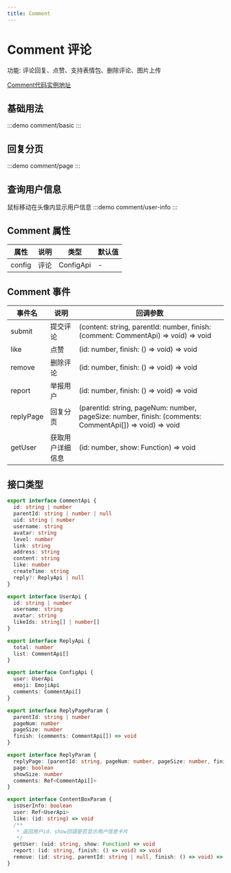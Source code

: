 ```yaml
---
title: Comment
---
```


# Comment 评论
功能: 评论回复、点赞、支持表情包、删除评论、图片上传

[Comment代码实例地址](https://gitee.com/undraw/undraw-ui-demo)

## 基础用法
:::demo
comment/basic
:::

## 回复分页
:::demo
comment/page
:::


## 查询用户信息
鼠标移动在头像内显示用户信息
:::demo
comment/user-info
:::


## Comment 属性

| 属性    | 说明 | 类型           | 默认值 |
|----------|-------|---------------|--------|
| config | 评论    |  ConfigApi  | -      |

## Comment 事件

| 事件名 | 说明 | 回调参数 |
|-------|------|----------|
| submit|提交评论| (content: string, parentId: number, finish: (comment: CommentApi) => void) => void |
| like | 点赞 | (id: number, finish: () => void) => void |
| remove | 删除评论 | (id: number, finish: () => void) => void |
| report | 举报用户 | (id: number, finish: () => void) => void |
| replyPage | 回复分页 | (parentId: string, pageNum: number, pageSize: number, finish: (comments: CommentApi[]) => void) => void |
| getUser | 获取用户详细信息 | (id: number, show: Function) => void |

## 接口类型
```ts
export interface CommentApi {
  id: string | number
  parentId: string | number | null
  uid: string | number
  username: string
  avatar: string
  level: number
  link: string
  address: string
  content: string
  like: number
  createTime: string
  reply?: ReplyApi | null
}

export interface UserApi {
  id: string | number
  username: string
  avatar: string
  likeIds: string[] | number[]
}

export interface ReplyApi {
  total: number
  list: CommentApi[]
}

export interface ConfigApi {
  user: UserApi
  emoji: EmojiApi
  comments: CommentApi[]
}

export interface ReplyPageParam {
  parentId: string | number
  pageNum: number
  pageSize: number
  finish: (comments: CommentApi[]) => void
}

export interface ReplyParam {
  replyPage: (parentId: string, pageNum: number, pageSize: number, finish: (comments: CommentApi[]) => void) => void
  page: boolean
  showSize: number
  comments: Ref<CommentApi[]>
}

export interface ContentBoxParam {
  isUserInfo: boolean
  user: Ref<UserApi>
  like: (id: string) => void
  /**
   * 返回用户id，show回调是否显示用户信息卡片
   */
  getUser: (uid: string, show: Function) => void
  report: (id: string, finish: () => void) => void
  remove: (id: string, parentId: string | null, finish: () => void) => void
}

```